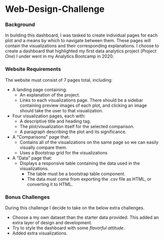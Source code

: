 # Web-Design-Challenge

### Background
In building this dashboard, I was tasked to create individual pages for each plot and a means by which to navigate between them. These pages will contain the visualizations and their corresponding explanations. I choose to create a dashboard that highlighted my first data analytics project (*Project One*) I under went in my Analytics Bootcamp in 2020.

### Website Requirements
The website must consist of 7 pages total, including:
* A landing page containing:
    * An explanation of the project.
    * Links to each visualizations page. There should be a sidebar containing preview images of each plot, and clicking an image should take the user to that visualization.
* Four visualization pages, each with:
    * A descriptive title and heading tag.
    * The plot/visualization itself for the selected comparison.
    * A paragraph describing the plot and its significance.
* A "Comparisons" page that:
    * Contains all of the visualizations on the same page so we can easily visually compare them.
    * Uses a Bootstrap grid for the visualizations
* A "Data" page that:
    * Displays a responsive table containing the data used in the visualizations.
        * The table must be a bootstrap table component.
        * The data must come from exporting the .csv file as HTML, or converting it to HTML. 

### Bonus Challenges
During this challenge I decide to take on the below extra challenges.
* Choose a my own dataset than the starter data provided. This added an extra layer of design and development.
* Try to style the dashboard with some *flavorful attitude*.
* Added extra visualizations.
